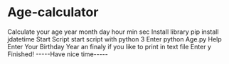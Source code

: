 # Age-calculator
Calculate your 
	age 
	year
	month
	day
	hour
	min
	sec
	Install library
		pip install jdatetime
		Start Script
			start script with python 3
			Enter python Age.py
			Help
				Enter Your Birthday Year an finaly if you like to print in text file Enter y
				Finished!
				-----Have nice time-----
				
